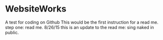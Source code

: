 # WebsiteWorks
A test for coding on Github
This would be the first instruction for a read me.
  step one: read me.
8/26/15
this is an update to the read me: sing naked in public.
